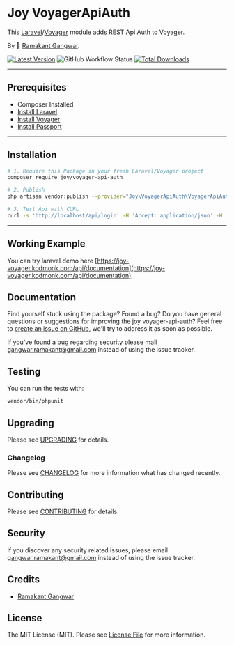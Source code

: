 # Joy VoyagerApiAuth

This [Laravel](https://laravel.com/)/[Voyager](https://voyager.devdojo.com/) module adds REST Api Auth to Voyager.

By 🐼 [Ramakant Gangwar](https://github.com/rxcod9).

<!-- ![Screenshot](https://raw.githubusercontent.com/rxcod9/joy-voyager-api-auth/main/cover.jpg) -->

[![Latest Version](https://img.shields.io/github/v/release/rxcod9/joy-voyager-api-auth?style=flat-square)](https://github.com/rxcod9/joy-voyager-api-auth/releases)
![GitHub Workflow Status](https://img.shields.io/github/actions/workflow/status/rxcod9/joy-voyager-api-auth/run-tests.yml?branch=main&label=tests)
[![Total Downloads](https://img.shields.io/packagist/dt/joy/voyager-api-auth.svg?style=flat-square)](https://packagist.org/packages/joy/voyager-api-auth)

---

## Prerequisites

*   Composer Installed
*   [Install Laravel](https://laravel.com/docs/installation)
*   [Install Voyager](https://github.com/the-control-group/voyager)
*   [Install Passport](https://laravel.com/docs/8.x/passport)

---

## Installation

```bash
# 1. Require this Package in your fresh Laravel/Voyager project
composer require joy/voyager-api-auth

# 2. Publish
php artisan vendor:publish --provider="Joy\VoyagerApiAuth\VoyagerApiAuthServiceProvider" --force

# 3. Test Api with CURL
curl -s 'http://localhost/api/login' -H 'Accept: application/json' -H 'Content-Type: application/json' --data-raw $'{\n  "email": "admin@admin.com",\n  "password": "password",\n  "remember_me": false\n}'
```

---

<!-- ## Usage

Installation generates.

--- -->

<!-- ## Views Customization

In order to override views delivered by Voyager DataTable, copy contents from ``vendor/joy/voyager-api-auth/resources/views`` to the ``views/vendor/joy-voyager-api-auth`` directory of your Laravel installation. -->

## Working Example

You can try laravel demo here [https://joy-voyager.kodmonk.com/api/documentation](https://joy-voyager.kodmonk.com/api/documentation).

## Documentation

Find yourself stuck using the package? Found a bug? Do you have general questions or suggestions for improving the joy voyager-api-auth? Feel free to [create an issue on GitHub](https://github.com/rxcod9/joy-voyager-api-auth/issues), we'll try to address it as soon as possible.

If you've found a bug regarding security please mail [gangwar.ramakant@gmail.com](mailto:gangwar.ramakant@gmail.com) instead of using the issue tracker.

## Testing

You can run the tests with:

```bash
vendor/bin/phpunit
```

## Upgrading

Please see [UPGRADING](UPGRADING.md) for details.

### Changelog

Please see [CHANGELOG](CHANGELOG.md) for more information what has changed recently.

## Contributing

Please see [CONTRIBUTING](CONTRIBUTING.md) for details.

## Security

If you discover any security related issues, please email [gangwar.ramakant@gmail.com](mailto:gangwar.ramakant@gmail.com) instead of using the issue tracker.

## Credits

- [Ramakant Gangwar](https://github.com/rxcod9)

## License

The MIT License (MIT). Please see [License File](LICENSE.md) for more information.
